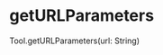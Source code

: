 
# getURLParameters
    
<Common-Democode title="getURLParameters" description="如何创建一个包含当前URL参数的对象？">
  <componentDos-template-index :code="1"><div class="bold">Tool.getURLParameters(url: String)</div></componentDos-template-index>
  <highlight-code slot="codeText" lang="vue">
      <script>
    import { Tool } from "javascript-tool-class/src/App";
    
      export default {
          name: "Tool",
          data() {
              return {
                myTool: new Tool()
              }
          },
          methods:{
              /**
               * @description: 底层实现：如何创建一个包含当前URL参数的对象？
               * @description: reduce() 对于空数组是不会执行回调函数的。
               * @param { String } url
               * @return { Object } {n: 'Adam', s: 'Smith'}
              */
              getURLParameters(url) {
                  return (url.match(/([^?=&]+)(=([^&]*))/g) || []).reduce(
                    (a, v) => ((a[v.slice(0, v.indexOf('='))] = v.slice(v.indexOf('=') + 1)), a),
                    {}
                );
              }
          },
          mounted:{
              myTool.getURLParameters(tool.currentURL());  // {}
              myTool.getURLParameters('http://url.com/page?n=哈哈&s=Smith');  // {n: '哈哈', s: 'Smith'}
          }
      }
      
    </script>
  </highlight-code>
</Common-Democode>
        